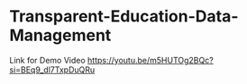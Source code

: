 # Transparent-Education-Data-Management
Link for Demo Video
https://youtu.be/m5HUTOg2BQc?si=BEq9_dl7TxpDuQRu

